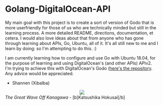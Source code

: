 # Golang-DigitalOcean-API

  My main goal with this project is to create a sort of version of Godo that is more userfriendly for those of us who are technically minded but still in the learning process. A more detailed README, directions, documentation, et cetera. I would also love ideas about that from anyone who has gone through learning about APIs, Go, Ubuntu, all of it. It's all still new to me and I learn by doing: so I'm attempting to do this. :)

  I am currently learning how to configure and use Go with Ubuntu 18.04, for the purpose of learning and using DigitalOcean's (and other APIs) APIv2.  I'm trying to achieve this with DigitalOcean's Godo (<a href="http://www.github.com/digitalocean/godo">here's the repository</a>. Any advice would be appreciated.
 
  
  - Shannen (Xibalba)
  
  <center><img src="restingtsunami.tk/23/img/the-great-wave.png" /></center>
  <i>The Great Wave Off Kanagawa</i> - [b]Katsushika Hokusai[/b]
